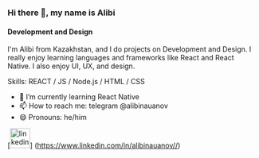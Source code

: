 ### Hi there 👋, my name is Alibi
#### Development and Design
I'm Alibi from Kazakhstan, and I do projects on Development and Design. I really enjoy learning languages and frameworks like React and React Native. I also enjoy UI, UX, and design.

Skills: REACT / JS / Node.js / HTML / CSS 

- 🌱 I’m currently learning React Native 
- 📫 How to reach me: telegram @alibinauanov 
- 😄 Pronouns: he/him 


[<img src='https://cdn.jsdelivr.net/npm/simple-icons@3.0.1/icons/linkedin.svg' alt='linkedin' height='40'>]
(https://www.linkedin.com/in/alibinauanov//)  

